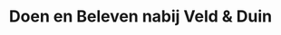 ---
title: Doen en Beleven nabij Veld & Duin
layout: group
ofgroup: activity
listclass:
itemclass: col-lg-3 col-md-4 col-sm-6 col-xs-12
---